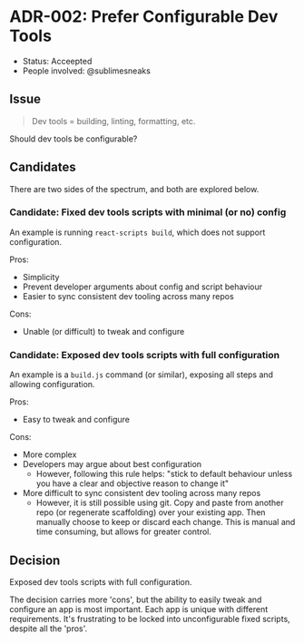 # ADR-002: Prefer Configurable Dev Tools

- Status: Acceepted
- People involved: @sublimesneaks

## Issue

> Dev tools = building, linting, formatting, etc.

Should dev tools be configurable?

## Candidates

There are two sides of the spectrum, and both are explored below.

### Candidate: Fixed dev tools scripts with minimal (or no) config

An example is running `react-scripts build`, which does not support configuration.

Pros:

- Simplicity
- Prevent developer arguments about config and script behaviour
- Easier to sync consistent dev tooling across many repos

Cons:

- Unable (or difficult) to tweak and configure

### Candidate: Exposed dev tools scripts with full configuration

An example is a `build.js` command (or similar), exposing all steps and allowing configuration.

Pros:

- Easy to tweak and configure

Cons:

- More complex
- Developers may argue about best configuration
  - However, following this rule helps: "stick to default behaviour unless you have a clear and objective reason to change it"
- More difficult to sync consistent dev tooling across many repos
  - However, it is still possible using git. Copy and paste from another repo (or regenerate scaffolding) over your existing app. Then manually choose to keep or discard each change. This is manual and time consuming, but allows for greater control.

## Decision

Exposed dev tools scripts with full configuration.

The decision carries more 'cons', but the ability to easily tweak and configure an app is most important. Each app is unique with different requirements. It's frustrating to be locked into unconfigurable fixed scripts, despite all the 'pros'.
